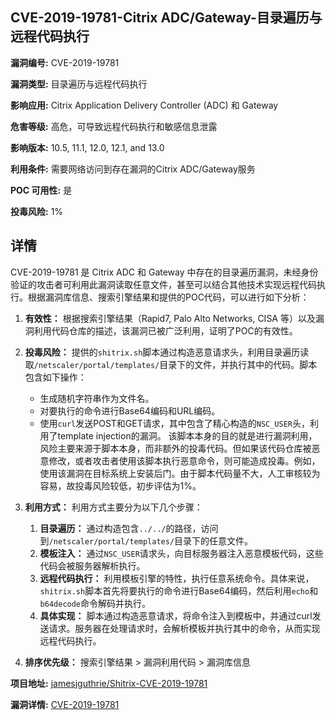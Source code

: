 ## CVE-2019-19781-Citrix ADC/Gateway-目录遍历与远程代码执行

**漏洞编号:** CVE-2019-19781

**漏洞类型:** 目录遍历与远程代码执行

**影响应用:** Citrix Application Delivery Controller (ADC) 和 Gateway

**危害等级:** 高危，可导致远程代码执行和敏感信息泄露

**影响版本:** 10.5, 11.1, 12.0, 12.1, and 13.0

**利用条件:** 需要网络访问到存在漏洞的Citrix ADC/Gateway服务

**POC 可用性:** 是

**投毒风险:** 1%

## 详情

CVE-2019-19781 是 Citrix ADC 和 Gateway 中存在的目录遍历漏洞，未经身份验证的攻击者可利用此漏洞读取任意文件，甚至可以结合其他技术实现远程代码执行。根据漏洞库信息、搜索引擎结果和提供的POC代码，可以进行如下分析：

1. **有效性：**
   根据搜索引擎结果（Rapid7, Palo Alto Networks, CISA 等）以及漏洞利用代码仓库的描述，该漏洞已被广泛利用，证明了POC的有效性。

2. **投毒风险：**
   提供的`shitrix.sh`脚本通过构造恶意请求头，利用目录遍历读取`/netscaler/portal/templates/`目录下的文件，并执行其中的代码。脚本包含如下操作：
    * 生成随机字符串作为文件名。
    * 对要执行的命令进行Base64编码和URL编码。
    * 使用`curl`发送POST和GET请求，其中包含了精心构造的`NSC_USER`头，利用了template injection的漏洞。
   该脚本本身的目的就是进行漏洞利用，风险主要来源于脚本本身，而非额外的投毒代码。但如果该代码仓库被恶意修改，或者攻击者使用该脚本执行恶意命令，则可能造成投毒。例如，使用该漏洞在目标系统上安装后门。由于脚本代码量不大，人工审核较为容易，故投毒风险较低，初步评估为1%。

3. **利用方式：**
   利用方式主要分为以下几个步骤：
    1.  **目录遍历：** 通过构造包含`../../`的路径，访问到`/netscaler/portal/templates/`目录下的任意文件。
    2.  **模板注入：**  通过`NSC_USER`请求头，向目标服务器注入恶意模板代码，这些代码会被服务器解析执行。
    3.  **远程代码执行：**  利用模板引擎的特性，执行任意系统命令。具体来说，`shitrix.sh`脚本首先将要执行的命令进行Base64编码，然后利用`echo`和`b64decode`命令解码并执行。
    4.  **具体实现：** 脚本通过构造恶意请求，将命令注入到模板中，并通过curl发送请求。服务器在处理请求时，会解析模板并执行其中的命令，从而实现远程代码执行。

4.  **排序优先级：** 搜索引擎结果 > 漏洞利用代码 > 漏洞库信息


**项目地址:** [jamesjguthrie/Shitrix-CVE-2019-19781](https://github.com/jamesjguthrie/Shitrix-CVE-2019-19781)

**漏洞详情:** [CVE-2019-19781](https://nvd.nist.gov/vuln/detail/CVE-2019-19781)